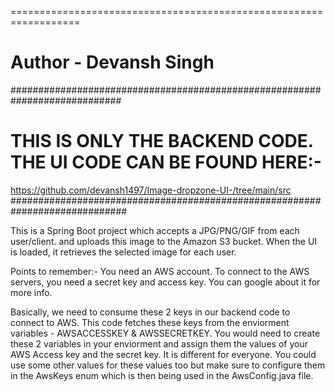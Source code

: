==================================================================
# Author - Devansh Singh

############################################################################
# THIS IS ONLY THE BACKEND CODE. THE UI CODE CAN BE FOUND HERE:-
https://github.com/devansh1497/Image-dropzone-UI-/tree/main/src
#############################################################################

This is a Spring Boot project which accepts a JPG/PNG/GIF from each user/client.
and uploads this image to the Amazon S3 bucket.
When the UI is loaded, it retrieves the selected image for each user.

Points to remember:-
You need an AWS account. To connect to the AWS servers, you need a secret key
and access key. You can google about it for more info.

Basically, we need to consume these 2 keys in our backend code to connect to AWS.
This code fetches these keys from the enviorment variables - AWSACCESSKEY & AWSSECRETKEY.
You would need to create these 2 variables in your enviorment and assign them the values of your AWS Access key and the secret key. 
It is different for everyone.
You could use some other values for these values too but make sure to 
configure them in the AwsKeys enum which is then being used in the AwsConfig.java file.

